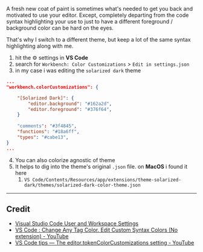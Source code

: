 A fresh new coat of paint is sometimes what's needed to get you back and motivated to use your editor. Except, completely departing from the code syntax highlighting your use to just to have a different foreground / background color can be hard on the eyes. 

That's why I switch to a different theme, but keep a lot of the same syntax highlighting along with me.

1. hit the ⚙️ settings in **VS Code**
2. search for `Workbench: Color Customizations` > `Edit in settings.json`
3. in my case i was editing the `solarized dark` theme

```json
...
"workbench.colorCustomizations": {

	"[Solarized Dark]": {
		"editor.background": "#162a2d",
		"editor.foreground": "#376f64",
	}
	
	"comments": "#3f4845",
	"functions": "#18a6ff",
	"types": "#cabe13",
}
...
```

4. You can also colorize agnostic of theme
6. It helps to dig into the theme's original `.json` file. on **MacOS** i found it here
	1. `VS Code/Contents/Resources/app/extensions/theme-solarized-dark/themes/solarized-dark-color-theme.json`

---
## Credit
- [Visual Studio Code User and Workspace Settings](https://code.visualstudio.com/docs/getstarted/settings)
- [VS Code : Change Any Tag Color. Edit Custom Syntax Colors (No extension) - YouTube](https://www.youtube.com/watch?v=Su-cNLe0dgw&t=409s)
- [VS Code tips — The editor.tokenColorCustomizations setting - YouTube](https://www.youtube.com/watch?v=x940v7snKoc&t=1s)